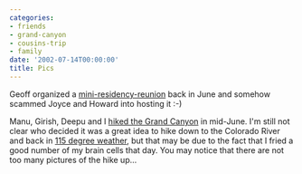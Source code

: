 ```yaml
---
categories:
- friends
- grand-canyon
- cousins-trip
- family
date: '2002-07-14T00:00:00'
title: Pics
---
```



Geoff organized a
[mini-residency-reunion](http://kurup.org/photo/album?album_id=5320)
back in June and somehow scammed Joyce and Howard into hosting it :-)

Manu, Girish, Deepu and I [hiked the Grand Canyon](http://kurup.org/photo/album?album_id=5317) in mid-June. I'm
still not clear who decided it was a great idea to hike down to the
Colorado River and back in [115 degree weather](/images/high-temp.jpg), but that may be due to the fact that
I fried a good number of my brain cells that day. You may notice that
there are not too many pictures of the hike up...
